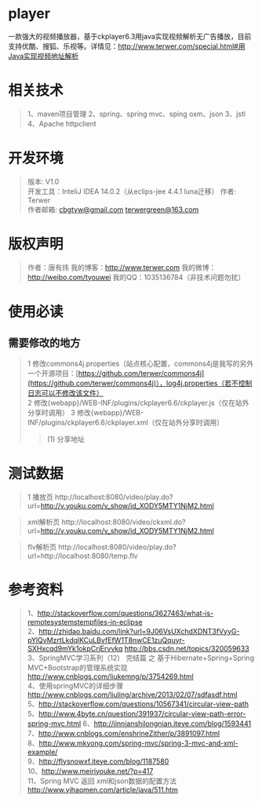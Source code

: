 ﻿player
=====
一款强大的视频播放器，基于ckplayer6.3用java实现视频解析无广告播放，目前支持优酷、搜狐、乐视等。详情见：http://www.terwer.com/special.html#用Java实现视频地址解析

相关技术
======
>1、maven项目管理
>2、spring、spring mvc、sping oxm、json
>3、jstl
>4、Apache httpclient

开发环境
========
>版本: V1.0        
>开发工具：InteliJ IDEA 14.0.2（从eclips-jee 4.4.1 luna迁移）
>作者: Terwer       
>作者邮箱: cbgtyw@gmail.com terwergreen@163.com   

版权声明
========
>作者：唐有炜
>我的博客：http://www.terwer.com
>我的微博：http://weibo.com/tyouwei
>我的QQ：1035136784（非技术问题勿扰）

使用必读
======       
需要修改的地方              
----------             
>1 修改commons4j.properties（站点核心配置，commons4j是我写的另外一个开源项目：[https://github.com/terwer/commons4j](https://github.com/terwer/commons4j)），log4j.properties（若不控制日志可以不修改该文件）              
>2 修改{webapp}/WEB-INF/plugins/ckplayer6.6/ckplayer.js（仅在站外分享时调用）
>3 修改{webapp}/WEB-INF/plugins/ckplayer6.6/ckplayer.xml（仅在站外分享时调用）
>>(1) 分享地址                 

测试数据
=======
>1 播放页
>http://localhost:8080/video/play.do?url=http://v.youku.com/v_show/id_XODY5MTY1NjM2.html

> xml解析页
> http://localhost:8080/video/ckxml.do?url=http://v.youku.com/v_show/id_XODY5MTY1NjM2.html

>flv解析页
>http://localhost:8080/video/play.do?url=http://localhost:8080/temp.flv

参考资料
======
>1、http://stackoverflow.com/questions/3627463/what-is-remotesystemstempfiles-in-eclipse       
>2、http://zhidao.baidu.com/link?url=9J06VsUXchdXDNT3fVyyG-pYlQvMzrtLkdqlKCuLBvfEfW1T8nwCE1zuQquyr-SXHxcqd9mYk1okpCrjErvvkq
http://bbs.csdn.net/topics/320059633                
>3、SpringMVC学习系列（12） 完结篇 之 基于Hibernate+Spring+Spring MVC+Bootstrap的管理系统实现          
http://www.cnblogs.com/liukemng/p/3754269.html     
>4、使用springMVC的详细步骤     
http://www.cnblogs.com/liuling/archive/2013/02/07/sdfasdf.html     
>5、http://stackoverflow.com/questions/10567341/circular-view-path     
>5、http://www.4byte.cn/question/391937/circular-view-path-error-spring-mvc.html
>6、http://jinnianshilongnian.iteye.com/blog/1593441   
>7、http://www.cnblogs.com/enshrineZither/p/3891097.html   
>8、http://www.mkyong.com/spring-mvc/spring-3-mvc-and-xml-example/   
>9、http://flysnowxf.iteye.com/blog/1187580   
>10、http://www.meiriyouke.net/?p=417    
>11、Spring MVC 返回 xml和json数据的配置方法     
http://www.yihaomen.com/article/java/511.htm          
